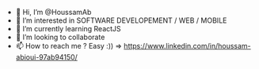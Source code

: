 - 👋 Hi, I’m @HoussamAb
- 👀 I’m interested in SOFTWARE DEVELOPEMENT / WEB / MOBILE 
- 🌱 I’m currently learning ReactJS
- 💞️ I’m looking to collaborate 
- 📫 How to reach me ? Easy :)) => https://www.linkedin.com/in/houssam-abioui-97ab94150/

<!---
HoussamAb/HoussamAb is a ✨ special ✨ repository because its `README.md` (this file) appears on your GitHub profile.
You can click the Preview link to take a look at your changes.
--->
